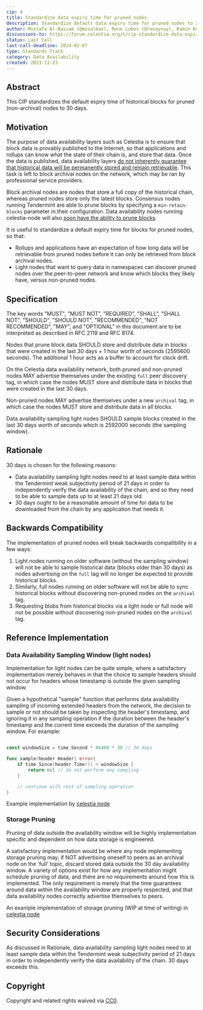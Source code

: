 ```yaml
---
cip: 4
title: Standardize data expiry time for pruned nodes
description: Standardize default data expiry time for pruned nodes to 30 days.
author: Mustafa Al-Bassam (@musalbas), Rene Lubov (@renaynay), Ramin Keene (@ramin)
discussions-to: https://forum.celestia.org/t/cip-standardize-data-expiry-time-for-pruned-nodes/1326
status: Last Call
last-call-deadline: 2024-02-07
type: Standards Track
category: Data Availability
created: 2023-11-23
---
```


## Abstract

This CIP standardizes the default expiry time of historical blocks for pruned (non-archival) nodes to 30 days.

## Motivation

The purpose of data availability layers such as Celestia is to ensure that block data is provably published to the Internet, so that applications and rollups can know what the state of their chain is, and store that data. Once the data is published, data availability layers [do not inherently guarantee that historical data will be permanently stored and remain retrievable](https://notes.ethereum.org/@vbuterin/proto_danksharding_faq#If-data-is-deleted-after-30-days-how-would-users-access-older-blobs). This task is left to block archival nodes on the network, which may be ran by professional service providers.

Block archival nodes are nodes that store a full copy of the historical chain, whereas pruned nodes store only the latest blocks. Consensus nodes running Tendermint are able to prune blocks by specifying a `min-retain-blocks` parameter in their configuration. Data availability nodes running celestia-node will also [soon have the ability to prune blocks](https://github.com/celestiaorg/celestia-node/pull/3150/).

It is useful to standardize a default expiry time for blocks for pruned nodes, so that:
* Rollups and applications have an expectation of how long data will be retrievable from pruned nodes before it can only be retrieved from block archival nodes.
* Light nodes that want to query data in namespaces can discover pruned nodes over the peer-to-peer network and know which blocks they likely have, versus non-pruned nodes.

## Specification

The key words "MUST", "MUST NOT", "REQUIRED", "SHALL", "SHALL NOT", "SHOULD", "SHOULD NOT", "RECOMMENDED", "NOT RECOMMENDED", "MAY", and "OPTIONAL" in this document are to be interpreted as described in RFC 2119 and RFC 8174.

Nodes that prune block data SHOULD store and distribute data in blocks that were created in the last 30 days + 1 hour worth of seconds (2595600 seconds). The additional 1 hour acts as a buffer to account for clock drift.

On the Celestia data availability network, both pruned and non-pruned nodes MAY advertise themselves under the existing `full` peer discovery tag, in which case the nodes MUST store and distribute data in blocks that were created in the last 30 days.

Non-pruned nodes MAY advertise themselves under a new `archival` tag, in which case the nodes MUST store and distribute data in all blocks.

Data availability sampling light nodes SHOULD sample blocks created in the last 30 days worth of seconds which is 2592000 seconds (the sampling window).

## Rationale

30 days is chosen for the following reasons:
* Data availability sampling light nodes need to at least sample data within the Tendermint weak subjectivity period of 21 days in order to independently verify the data availability of the chain, and so they need to be able to sample data up to at least 21 days old.
* 30 days ought to be a reasonable amount of time for data to be downloaded from the chain by any application that needs it.

## Backwards Compatibility

The implementation of pruned nodes will break backwards compatibility in a few ways:

1. Light nodes running on older software (without the sampling window) will not be able to sample historical data (blocks older than 30 days) as nodes advertising on the `full` tag will no longer be expected to provide historical blocks.
2. Similarly, full nodes running on older software will not be able to sync historical blocks without discovering non-pruned nodes on the `archival` tag.
3. Requesting blobs from historical blocks via a light node or full node will not be possible without discovering non-pruned nodes on the `archival` tag.

## Reference Implementation

### Data Availability Sampling Window (light nodes)

Implementation for light nodes can be quite simple, where a satisfactory implementation merely behaves in that the choice to sample headers should not occur for headers whose timestamp is outside the given sampling window.

Given a hypothetical "sample" function that performs data availability sampling of incoming extended headers from the network, the decision to sample or not should be taken by inspecting the header's timestamp, and ignoring it in any sampling operation if the duration between the header's timestamp and the current time exceeds the duration of the sampling window. For example:

```go

const windowSize = time.Second * 86400 * 30 // 30 days

func sample(header Header) error{
    if time.Since(header.Time()) > windowSize {
        return nil // do not perform any sampling
    }

    // continue with rest of sampling operation
}
```

Example implementation by [celestia node](https://github.com/celestiaorg/celestia-node/pull/2991)

### Storage Pruning

Pruning of data outside the availability window will be highly implementation specific and dependent on how data storage is engineered.

A satisfactory implementation would be where any node implementing storage pruning may, if NOT advertising oneself to peers as an archival node on the 'full' topic, discard stored data outside the 30 day availability window. A variety of options exist for how any implementation might schedule pruning of data, and there are no requirements around how this is implemented. The only requirement is merely that the time guarantees around data within the availability window are properly respected, and that data availability nodes correctly advertise themselves to peers.

An example implementation of storage pruning (WIP at time of writing) in [celestia node](https://github.com/celestiaorg/celestia-node/pull/3150/files)

## Security Considerations

As discussed in Rationale, data availability sampling light nodes need to at least sample data within the Tendermint weak subjectivity period of 21 days in order to independently verify the data availability of the chain. 30 days exceeds this.

## Copyright

Copyright and related rights waived via [CC0](../LICENSE).
